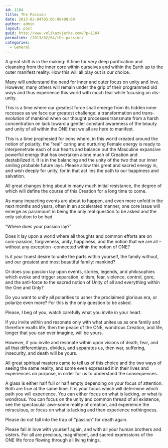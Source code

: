 ```yaml
---
id: 1104
title: The Passion
date: 2013-02-04T05:06:00+00:00
author: admin
layout: post
guid: http://www.velikazvjerka.com/?p=1104
permalink: /2013/02/04/the-passion/
categories:
  - General
---
```

A great shift is in the making: A time for very deep purification and cleansing from the inner core within ourselves and within the Earth up to the outer manifest reality. How this will all play out is our choice.

Many will understand the need for inner and outer focus on unity and love. However, many others will remain under the grip of their programmed old ways and thus experience this world with much fear while focusing on dis-unity.

This is a time where our greatest force shall emerge from its hidden inner recesses as we face our greatest challenge: a transformation and trans-evolution of mankind when our thought processes transmute from a harsh concentration on lack toward a gentler constant awareness of the beauty and unity of all within the ONE that we all are here to manifest.

This is a time prophesied for eons where, in this world created around the notion of polarity, the &#8220;real&#8221; caring and nurturing Female energy is ready to interpenetrate each of our hearts and balance out the Masculine expansive powerful energy that has overtaken alone much of Creation and destabilized it. It is in the balancing and the unity of the two that our inner smiling probable future lays. Please allow this great and sacred energy in, and wish deeply for unity, for in that act lies the path to our happiness and salvation.

All great changes bring about in many much initial resistance, the degree of which will define the course of this Creation for a long time to come.

As many impacting events are about to happen, and even more unfold in the next months and years, often in an accelerated manner, one core issue will emerge as paramount in being the only real question to be asked and the only solution to be had.

&#8220;Where does your passion lay?&#8221;

Does it lay upon a world where all thoughts and common efforts are on com-passion, forgiveness, unity, happiness, and the notion that we are all &#8211; without any exception -connected within the notion of ONE?

Is it your truest desire to unite the parts within yourself, the family without, and our greatest and most beautiful family: mankind?

Or does you passion lay upon events, stories, legends, and philosophies which evoke and trigger separation, elitism, fear, violence, control, gore, and the anti-force to the sacred notion of Unity of all and everything within the One and Only?

Do you want to unify all polarities to usher the proclaimed glorious era, or polarize even more? For this is the only question to be asked.

Please, I beg of you, watch carefully what you invite in your heart.

If you invite within and resonate only with what unites us as one family and therefore exalts life, then the peace of the ONE, wondrous Creation, and life, longer that you can ever imagine, will be yours.

However, if you invite and resonate within upon visions of death, fear, and all that differentiates, divides, and separates us, then war, suffering, insecurity, and death will be yours.

All great spiritual masters came to tell us of this choice and the two ways of seeing the same reality, and some even expressed it in their lives and experiences on purpose, in order for us to understand the consequences.

A glass is either half full or half empty depending on your focus of attention. Both are true at the same time. It is your focus which will determine which path you will experience. You can either focus on what is lacking, or what is wondrous. You can focus on the unity and common thread of all existence, see the spectacular awe-some reality of creation, and experience the miraculous, or focus on what is lacking and then experience nothingness.

Please do not fall into the trap of &#8220;passion&#8221; for death again.

Please fall in love with yourself again, and with all your human brothers and sisters. For all are precious, magnificent, and sacred expressions of the ONE life force flowing through all living things.